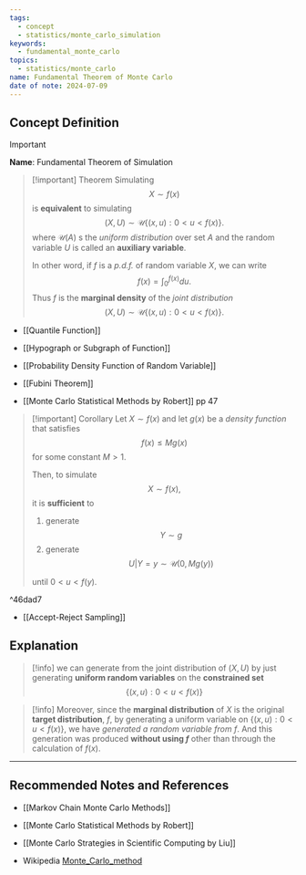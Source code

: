 ```yaml
---
tags:
  - concept
  - statistics/monte_carlo_simulation
keywords:
  - fundamental_monte_carlo
topics:
  - statistics/monte_carlo
name: Fundamental Theorem of Monte Carlo
date of note: 2024-07-09
---
```


## Concept Definition

>[!important]
>**Name**: Fundamental Theorem of Simulation

>[!important] Theorem
>Simulating $$X \sim f(x)$$ is **equivalent** to simulating $$(X, U) \sim \mathcal{U}\left\{ (x,u):  0 < u < f(x) \right\}. $$ where $\mathcal{U}(A)$ s the *uniform distribution* over set $A$ and the random variable $U$ is called an **auxiliary variable**.
>
>In other word, if $f$ is a *p.d.f.* of random variable $X$, we can write
>$$
>f(x) = \int_{0}^{f(x)}du.
>$$
>Thus $f$ is the **marginal density** of the *joint distribution* $$(X, U) \sim \mathcal{U}\left\{ (x,u):  0 < u < f(x) \right\}. $$


- [[Quantile Function]]
- [[Hypograph or Subgraph of Function]]
- [[Probability Density Function of Random Variable]]
- [[Fubini Theorem]]

- [[Monte Carlo Statistical Methods by Robert]] pp 47


>[!important] Corollary
>Let $X \sim f(x)$ and let $g(x)$ be a *density function* that satisfies 
>$$f(x) \le M g(x)$$ for some constant $M > 1$. 
>
>Then, to simulate $$X \sim f(x),$$ it is **sufficient** to 
>1. generate $$Y \sim g$$
>2. generate $$U|Y=y \sim \mathcal{U}(0, Mg(y))$$ 
>
>until $0 < u <f(y).$

^46dad7

- [[Accept-Reject Sampling]]

## Explanation

>[!info]
>we can generate from the joint distribution of $(X, U)$ by just generating **uniform random variables** on the **constrained set**
>$$\left\{ (x,u):  0 < u < f(x) \right\}$$

>[!info]
>Moreover, since the **marginal distribution** of $X$ is the original **target distribution**, $f$, by generating a uniform variable on $\left\{ (x,u):  0 < u < f(x) \right\}$, we have *generated a random variable from* $f$. And this generation was produced **without using $f$** other than through the calculation of $f(x)$.




-----------
##  Recommended Notes and References



- [[Markov Chain Monte Carlo Methods]]


- [[Monte Carlo Statistical Methods by Robert]]
- [[Monte Carlo Strategies in Scientific Computing by Liu]]
- Wikipedia [Monte_Carlo_method](https://en.wikipedia.org/wiki/Monte_Carlo_method)